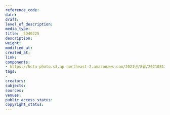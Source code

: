 ```yaml
---
reference_code: 
date: 
draft: 
level_of_description: 
media_type: 
title: _5D40225
description: 
weight: 
modified_at: 
created_at: 
link: 
components:
- https://kctu-photo.s3.ap-northeast-2.amazonaws.com/2021년/8월/20210813_이재용+특혜+가석방+강행한+문재인+정부+규탄+기자회견/_5D40225.jpg
tags:
- 
creators: 
subjects: 
sources: 
venues: 
public_access_status: 
copyright_status: 
---
```

